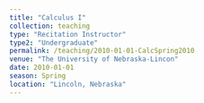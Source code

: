 ```yaml
---
title: "Calculus I"
collection: teaching
type: "Recitation Instructor"
type2: "Undergraduate"
permalink: /teaching/2010-01-01-CalcSpring2010
venue: "The University of Nebraska-Lincon"
date: 2010-01-01
season: Spring
location: "Lincoln, Nebraska"
---
```


